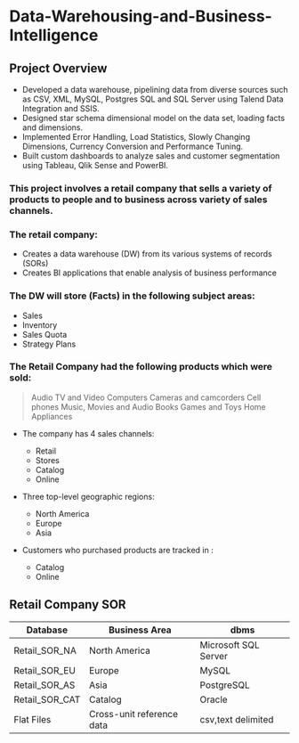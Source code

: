 # Data-Warehousing-and-Business-Intelligence

## Project Overview
*	Developed a data warehouse, pipelining data from diverse sources such as CSV, XML, MySQL, Postgres SQL and SQL Server using Talend Data Integration and SSIS. 
*	Designed star schema dimensional model on the data set, loading facts and dimensions. 
*	Implemented Error Handling, Load Statistics, Slowly Changing Dimensions, Currency Conversion and Performance Tuning. 
*	Built custom dashboards to analyze sales and customer segmentation using Tableau, Qlik Sense and PowerBI.


### This project involves a retail company that sells a variety of products to people and to business across variety of sales channels. 
### The retail company: 
* Creates a data warehouse (DW) from its various systems of records (SORs)
* Creates BI applications that enable analysis of business performance 

### The DW will store (Facts) in the following subject areas: 

* Sales 
* Inventory 
* Sales Quota
* Strategy Plans 

### The Retail Company had the following products which were sold: 

> Audio
> TV and Video
> Computers
> Cameras and camcorders
> Cell phones
> Music, Movies and Audio Books 
> Games and Toys 
> Home Appliances 

* The company has 4 sales channels: 
  * Retail
  * Stores
  * Catalog
  * Online
  
* Three top-level geographic regions: 
  * North America 
  * Europe
  * Asia 
  
* Customers who purchased products are tracked in : 
  * Catalog
  * Online 
  
## Retail Company SOR  
  
 |Database   |Business Area  | dbms    |
 |-----------|---------------|---------|
 |Retail_SOR_NA   |North America |Microsoft SQL Server   |
 |Retail_SOR_EU   |Europe  |MySQL    |
 |Retail_SOR_AS   |Asia |PostgreSQL   |
 |Retail_SOR_CAT  |Catalog |Oracle  |
 |Flat Files |Cross-unit reference data |csv,text delimited  |



